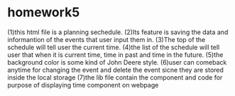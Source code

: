 # homework5
(1)this html file is a planning sechedule. 
(2)Its feature is saving the data and informantion of the events that user input them in.
(3)The top of the schedule will tell user the current time. 
(4)the list of the schedule will tell user that when it is current time, time in past and time in the future.
(5)the background color is some kind of John Deere style.
(6)user can comeback anytime for changing the event and delete the event sicne they are stored inside the local storage
(7)the lib file contain the component and code for purpose of displaying time component on webpage
